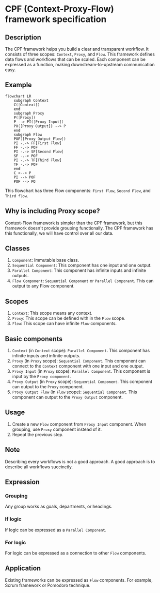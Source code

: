 # CPF (Context-Proxy-Flow) framework specification

## Description

The CPF framework helps you build a clear and transparent workflow.
It consists of three scopes: `Context`, `Proxy`, and `Flow`.
This framework defines data flows and workflows that can be scaled.
Each component can be expressed as a function, making downstream-to-upstream communication easy.

## Example

```mermaid
flowchart LR
    subgraph Context
    C([Context])
    end
    subgraph Proxy
    P([Proxy])
    P --> PI([Proxy Input])
    PO([Proxy Output]) --> P
    end
    subgraph Flow
    POF([Proxy Output Flow])
    PI -.-> FF[First Flow]
    FF -.-> POF
    PI -.-> SF[Second Flow]
    SF -.-> POF
    PI -.-> TF[Third Flow]
    TF -.-> POF
    end
    C <--> P
    PI --> POF
    POF --> PO
```

This flowchart has three Flow components: `First Flow`, `Second Flow`, and `Third flow`.

## Why is including Proxy scope?

Context-Flow framework is simpler than the CPF framework, but this framework doesn't provide grouping functionally.
The CPF framework has this functionally, we will have control over all our data.

## Classes

1. `Component`: Immutable base class.
2. `Sequential Component`: This component has one input and one output.
3. `Parallel Component`: This component has infinite inputs and infinite outputs.
4. `Flow Component`: `Sequential Component` or `Parallel Component`.
This can output to any Flow component.

## Scopes

1. `Context`: This scope means any context.
2. `Proxy`: This scope can be defined with in the `Flow` scope.
3. `Flow`: This scope can have infinite `Flow` components.

## Basic components

1. `Context` (in `Context` scope): `Parallel Component`.
This component has infinite inputs and infinite outputs.
3. `Proxy` (in `Proxy` scope): `Sequential Component`.
This component can connect to the `Context` component with one input and one output.
5. `Proxy Input` (in `Proxy` scope): `Parallel Component`.
This component is input by the `Proxy component`.
7. `Proxy Output` (in `Proxy` scope): `Sequential Component`.
This component can output to the `Proxy` component.
9. `Proxy Output Flow` (in `Flow` scope): `Sequential Component`.
This component can output to the `Proxy Output` component.

## Usage

1. Create a new `Flow` component from `Proxy Input` component.
When grouping, use `Proxy` component instead of it.
3. Repeat the previous step.

## Note

Describing every workflows is not a good approach.
A good approach is to describe all workflows succinctly.

## Expression

### Grouping

Any group works as goals, departments, or headings.

### If logic

If logic can be expressed as a `Parallel Component`.

### For logic

For logic can be expressed as a connection to other `Flow` components.

## Application

Existing frameworks can be expressed as `Flow` components.
For example, Scrum framework or Pomodoro technique.
